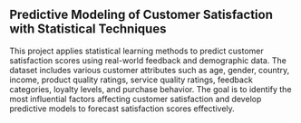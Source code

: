 ## Predictive Modeling of Customer Satisfaction with Statistical Techniques
This project applies statistical learning methods to predict customer satisfaction scores using real-world feedback and demographic data. The dataset includes various customer attributes such as age, gender, country, income, product quality ratings, service quality ratings, feedback categories, loyalty levels, and purchase behavior. The goal is to identify the most influential factors affecting customer satisfaction and develop predictive models to forecast satisfaction scores effectively.
